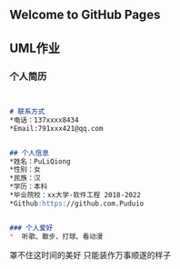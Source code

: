 ## Welcome to GitHub Pages
## UML作业



### 个人简历


```markdown


# 联系方式
*电话：137xxxx8434
*Email:791xxx421@qq.com


## 个人信息
*姓名：PuLiQiong    
*性别：女    
*民族：汉
*学历：本科
*毕业院校：xx大学-软件工程 2018-2022
*Github:https://github.com.Puduio


### 个人爱好
*  听歌、散步、打球、看动漫


```

罩不住这时间的美好 只能装作万事顺遂的样子


